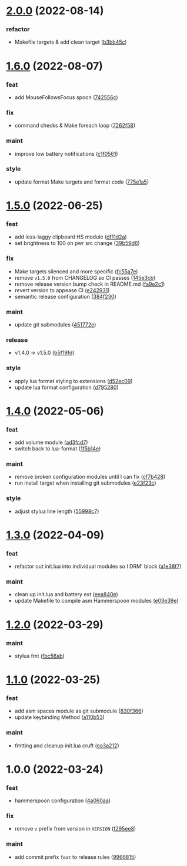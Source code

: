 # [2.0.0](https://github.com/vladdoster/hammerspoon-configuration/compare/v1.6.0...v2.0.0) (2022-08-14)


### refactor

* Makefile targets & add clean target ([b3bb45c](https://github.com/vladdoster/hammerspoon-configuration/commit/b3bb45cbe5a4d9e4ebf631aba66469cd02b908c8))

# [1.6.0](https://github.com/vladdoster/hammerspoon-configuration/compare/v1.5.0...v1.6.0) (2022-08-07)


### feat

* add MouseFollowsFocus spoon ([742556c](https://github.com/vladdoster/hammerspoon-configuration/commit/742556c6d27581f2624aa60d07445bf1860a884e))

### fix

* command checks & Make foreach loop ([7262f58](https://github.com/vladdoster/hammerspoon-configuration/commit/7262f5898bbb6bf83181174c858ea58a72fcffcc))

### maint

* improve low battery notifications ([c1f0561](https://github.com/vladdoster/hammerspoon-configuration/commit/c1f0561ba1c7f1ffa0f7285e8ebae50e2f685972))

### style

* update format Make targets and format code ([775e1a5](https://github.com/vladdoster/hammerspoon-configuration/commit/775e1a5839db6e175178829881649f8fd0006ccc))

# [1.5.0](https://github.com/vladdoster/hammerspoon-configuration/compare/v1.4.0...v1.5.0) (2022-06-25)


### feat

* add less-laggy clipboard HS module ([df11d2a](https://github.com/vladdoster/hammerspoon-configuration/commit/df11d2a52d1db6925697f86a0a462016e36ac6c1))
* set brightness to 100 on pwr src change ([39b59d6](https://github.com/vladdoster/hammerspoon-configuration/commit/39b59d650e9aa1282fc99e7fc87b7a595052678c))

### fix

* Make targets silenced and more specific ([fc55a7e](https://github.com/vladdoster/hammerspoon-configuration/commit/fc55a7e6c2a3860b614f07ceef004e6ff0bbb50a))
* remove `v1.5.0` from CHANGELOG so CI passes ([145e3cb](https://github.com/vladdoster/hammerspoon-configuration/commit/145e3cb915c9c4ff21af8084986f4fbf43a3da4f))
* remove release version bump check in README.md ([fa9e2c1](https://github.com/vladdoster/hammerspoon-configuration/commit/fa9e2c19f232fada84d808373823da8afe2d8a79))
* revert version to appease CI ([e242931](https://github.com/vladdoster/hammerspoon-configuration/commit/e2429311f1b00df0362e5f9d9e7a87fbd72c9240))
* semantic release configuration ([384f230](https://github.com/vladdoster/hammerspoon-configuration/commit/384f230862a5130782442d47956f690fd6f0cccf))

### maint

* update git submodules ([451772e](https://github.com/vladdoster/hammerspoon-configuration/commit/451772e887af8029ce4d7d70e4a2d0269d796d3b))

### release

* v1.4.0 → v1.5.0 ([b5f19fd](https://github.com/vladdoster/hammerspoon-configuration/commit/b5f19fde31562759230766c5883777af46e968fa))

### style

* apply lua format styling to extensions ([d52ec09](https://github.com/vladdoster/hammerspoon-configuration/commit/d52ec09e9fb82d9fd38decac61854fe856321721))
* update lua format configuration ([d795280](https://github.com/vladdoster/hammerspoon-configuration/commit/d795280eb723d83d5d24229b67692ba8789e6554))

# [1.4.0](https://github.com/vladdoster/hammerspoon-configuration/compare/v1.3.0...v1.4.0) (2022-05-06)


### feat

* add volume module ([ad3fcd7](https://github.com/vladdoster/hammerspoon-configuration/commit/ad3fcd70593a5d98e3d09672d0f27afdd1b62c92))
* switch back to lua-format ([1f5b14e](https://github.com/vladdoster/hammerspoon-configuration/commit/1f5b14ea7413bb6f66f01628263a61afc9ad7f01))

### maint

* remove broken configuration modules until I can fix ([cf7b428](https://github.com/vladdoster/hammerspoon-configuration/commit/cf7b4283d350271a9777e112fba4213efeb001b4))
* run install target when installing git submodules ([e23f23c](https://github.com/vladdoster/hammerspoon-configuration/commit/e23f23cc2d9ca43056dd74a6a2601e42a2a2521f))

### style

* adjust stylua line length ([55998c7](https://github.com/vladdoster/hammerspoon-configuration/commit/55998c7cbf0ccd63a45bdbe75e5399a63d92c11a))

# [1.3.0](https://github.com/vladdoster/hammerspoon-configuration/compare/v1.2.0...v1.3.0) (2022-04-09)


### feat

* refactor out init.lua into individual modules so I DRM' block ([a1e38f7](https://github.com/vladdoster/hammerspoon-configuration/commit/a1e38f748f4d7e86479d06beb5651b9e8d620fcb))

### maint

* clean up init.lua and battery ext ([eea840e](https://github.com/vladdoster/hammerspoon-configuration/commit/eea840e2f8c3e0ca27c931636256d6b83e155089))
* update Makefile to compile asm Hammerspoon modules ([e03e39e](https://github.com/vladdoster/hammerspoon-configuration/commit/e03e39e2dc4dc5f64445a96049565cfb94f10e0e))

# [1.2.0](https://github.com/vladdoster/hammerspoon-configuration/compare/v1.1.0...v1.2.0) (2022-03-29)


### maint

* stylua fmt ([fbc56ab](https://github.com/vladdoster/hammerspoon-configuration/commit/fbc56ab0e743aa25edc9749bc95c824da7b21260))

# [1.1.0](https://github.com/vladdoster/hammerspoon-configuration/compare/v1.0.0...v1.1.0) (2022-03-25)


### feat

* add asm spaces module as git submodule ([830f366](https://github.com/vladdoster/hammerspoon-configuration/commit/830f366a6b071428801f1a88be06d34f8b7f5a47))
* update keybinding Method ([a110b53](https://github.com/vladdoster/hammerspoon-configuration/commit/a110b53ba71233f8cd3311c834df8aca073f0f3c))

### maint

* fmtting and cleanup init.lua cruft ([ea3a212](https://github.com/vladdoster/hammerspoon-configuration/commit/ea3a212afdfa47d93e6c2d7d4a3d5c47e2a6d0fc))

# 1.0.0 (2022-03-24)


### feat

* hammerspoon configuration ([4a060aa](https://github.com/vladdoster/hammerspoon-configuration/commit/4a060aaddb13b91d431b72ae9f64dc1b22eb4a01))

### fix

* remove `v` prefix from version in `VERSION` ([f295ee8](https://github.com/vladdoster/hammerspoon-configuration/commit/f295ee82c4e9b6f0aefb06253c31ebec3f365c83))

### maint

* add commit prefix `feat` to release rules ([9966815](https://github.com/vladdoster/hammerspoon-configuration/commit/99668156cbd68170354c8e8570ff09631b268518))
